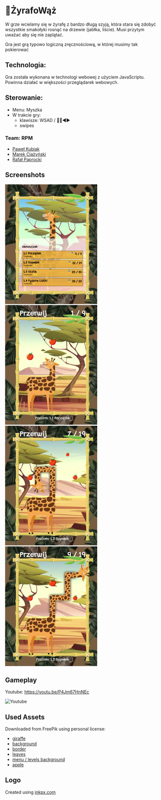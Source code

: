# 🦒ŻyrafoWąż
W grze wcielamy się w żyrafę z bardzo długą szyją, która stara się zdobyć wszystkie smakołyki rosnąć na drzewie (jabłka, liście). 
Musi przytym uważać aby się nie zaplątać.

Gra jest grą typowo logiczną zręcznościową, w której musimy tak pokierować 

## Technologia:
Gra została wykonana w technologi webowej z użyciem JavaScriptu. Powinna działać w większości przeglądarek webowych.

## Sterowanie:
- Menu: Myszka
- W trakcie gry: 
    - klawisze: WSAD / 🔼🔽◀▶
    - swipes

### Team: RPM
- [Paweł Kubiak](https://github.com/pkubiak/)
- [Marek Ciążyński](https://github.com/marek-ciazynski)
- [Rafał Paprocki](https://github.com/RafalPaprocki)

## Screenshots

<img src="gfx/screenshots/1.png" width="300">
<img src="gfx/screenshots/2.png" width="300"><br/>
<img src="gfx/screenshots/3.png" width="300">
<img src="gfx/screenshots/4.png" width="300">

## Gameplay

Youtube: https://youtu.be/P4Jm67HnNEc

![Youtube](https://i3.ytimg.com/vi/P4Jm67HnNEc/hqdefault.jpg)

## Used Assets
Downloaded from FreePik using personal license:

- [giraffe](https://www.freepik.com/free-vector/flat-zoo-animals-composition-with-buffalo-leopard-snake-squirrel-penguin-turtle-giraffe-flamingo-crocodile-peacock-raccoon-monkey-boar-lion-illustration_12986837.htm)
- [background](https://www.freepik.com/free-vector/hand-drawn-realistic-tropical-plants-animals-background_4592962.htm)
- [border](https://www.freepik.com/premium-vector/square-bamboo-frame-blank-pattern-summer-single-vector-object_21100273.htm)
- [leaves](https://www.freepik.com/free-vector/floating-falling-green-leaves-background-design-with-copyspace_9727949.htm)
- [menu / levels background](https://www.freepik.com/free-vector/african-savannah-landscape-wild-nature-africa_21267432.htm)
- [apple](https://www.freepik.com/premium-vector/red-apple-shiny-fresh-fruit-delicious-snack_22142637.htm)

## Logo
Created using [inkpx.com](https://inkpx.com/templates/zdv/retro-comic-halftone)
